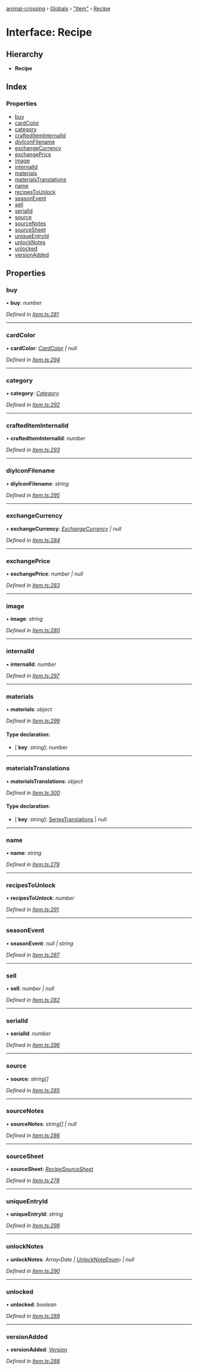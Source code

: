 [animal-crossing](../README.md) › [Globals](../globals.md) › ["Item"](../modules/_item_.md) › [Recipe](_item_.recipe.md)

# Interface: Recipe

## Hierarchy

* **Recipe**

## Index

### Properties

* [buy](_item_.recipe.md#buy)
* [cardColor](_item_.recipe.md#cardcolor)
* [category](_item_.recipe.md#category)
* [craftedItemInternalId](_item_.recipe.md#craftediteminternalid)
* [diyIconFilename](_item_.recipe.md#diyiconfilename)
* [exchangeCurrency](_item_.recipe.md#exchangecurrency)
* [exchangePrice](_item_.recipe.md#exchangeprice)
* [image](_item_.recipe.md#image)
* [internalId](_item_.recipe.md#internalid)
* [materials](_item_.recipe.md#materials)
* [materialsTranslations](_item_.recipe.md#materialstranslations)
* [name](_item_.recipe.md#name)
* [recipesToUnlock](_item_.recipe.md#recipestounlock)
* [seasonEvent](_item_.recipe.md#seasonevent)
* [sell](_item_.recipe.md#sell)
* [serialId](_item_.recipe.md#serialid)
* [source](_item_.recipe.md#source)
* [sourceNotes](_item_.recipe.md#sourcenotes)
* [sourceSheet](_item_.recipe.md#sourcesheet)
* [uniqueEntryId](_item_.recipe.md#uniqueentryid)
* [unlockNotes](_item_.recipe.md#unlocknotes)
* [unlocked](_item_.recipe.md#unlocked)
* [versionAdded](_item_.recipe.md#versionadded)

## Properties

###  buy

• **buy**: *number*

*Defined in [Item.ts:281](https://github.com/Norviah/animal-crossing/blob/f22c64d/module/types/Item.ts#L281)*

___

###  cardColor

• **cardColor**: *[CardColor](../enums/_item_.cardcolor.md) | null*

*Defined in [Item.ts:294](https://github.com/Norviah/animal-crossing/blob/f22c64d/module/types/Item.ts#L294)*

___

###  category

• **category**: *[Category](../enums/_item_.category.md)*

*Defined in [Item.ts:292](https://github.com/Norviah/animal-crossing/blob/f22c64d/module/types/Item.ts#L292)*

___

###  craftedItemInternalId

• **craftedItemInternalId**: *number*

*Defined in [Item.ts:293](https://github.com/Norviah/animal-crossing/blob/f22c64d/module/types/Item.ts#L293)*

___

###  diyIconFilename

• **diyIconFilename**: *string*

*Defined in [Item.ts:295](https://github.com/Norviah/animal-crossing/blob/f22c64d/module/types/Item.ts#L295)*

___

###  exchangeCurrency

• **exchangeCurrency**: *[ExchangeCurrency](../enums/_item_.exchangecurrency.md) | null*

*Defined in [Item.ts:284](https://github.com/Norviah/animal-crossing/blob/f22c64d/module/types/Item.ts#L284)*

___

###  exchangePrice

• **exchangePrice**: *number | null*

*Defined in [Item.ts:283](https://github.com/Norviah/animal-crossing/blob/f22c64d/module/types/Item.ts#L283)*

___

###  image

• **image**: *string*

*Defined in [Item.ts:280](https://github.com/Norviah/animal-crossing/blob/f22c64d/module/types/Item.ts#L280)*

___

###  internalId

• **internalId**: *number*

*Defined in [Item.ts:297](https://github.com/Norviah/animal-crossing/blob/f22c64d/module/types/Item.ts#L297)*

___

###  materials

• **materials**: *object*

*Defined in [Item.ts:299](https://github.com/Norviah/animal-crossing/blob/f22c64d/module/types/Item.ts#L299)*

#### Type declaration:

* \[ **key**: *string*\]: number

___

###  materialsTranslations

• **materialsTranslations**: *object*

*Defined in [Item.ts:300](https://github.com/Norviah/animal-crossing/blob/f22c64d/module/types/Item.ts#L300)*

#### Type declaration:

* \[ **key**: *string*\]: [SeriesTranslations](_item_.seriestranslations.md) | null

___

###  name

• **name**: *string*

*Defined in [Item.ts:279](https://github.com/Norviah/animal-crossing/blob/f22c64d/module/types/Item.ts#L279)*

___

###  recipesToUnlock

• **recipesToUnlock**: *number*

*Defined in [Item.ts:291](https://github.com/Norviah/animal-crossing/blob/f22c64d/module/types/Item.ts#L291)*

___

###  seasonEvent

• **seasonEvent**: *null | string*

*Defined in [Item.ts:287](https://github.com/Norviah/animal-crossing/blob/f22c64d/module/types/Item.ts#L287)*

___

###  sell

• **sell**: *number | null*

*Defined in [Item.ts:282](https://github.com/Norviah/animal-crossing/blob/f22c64d/module/types/Item.ts#L282)*

___

###  serialId

• **serialId**: *number*

*Defined in [Item.ts:296](https://github.com/Norviah/animal-crossing/blob/f22c64d/module/types/Item.ts#L296)*

___

###  source

• **source**: *string[]*

*Defined in [Item.ts:285](https://github.com/Norviah/animal-crossing/blob/f22c64d/module/types/Item.ts#L285)*

___

###  sourceNotes

• **sourceNotes**: *string[] | null*

*Defined in [Item.ts:286](https://github.com/Norviah/animal-crossing/blob/f22c64d/module/types/Item.ts#L286)*

___

###  sourceSheet

• **sourceSheet**: *[RecipeSourceSheet](../enums/_item_.recipesourcesheet.md)*

*Defined in [Item.ts:278](https://github.com/Norviah/animal-crossing/blob/f22c64d/module/types/Item.ts#L278)*

___

###  uniqueEntryId

• **uniqueEntryId**: *string*

*Defined in [Item.ts:298](https://github.com/Norviah/animal-crossing/blob/f22c64d/module/types/Item.ts#L298)*

___

###  unlockNotes

• **unlockNotes**: *Array‹Date | [UnlockNoteEnum](../enums/_item_.unlocknoteenum.md)› | null*

*Defined in [Item.ts:290](https://github.com/Norviah/animal-crossing/blob/f22c64d/module/types/Item.ts#L290)*

___

###  unlocked

• **unlocked**: *boolean*

*Defined in [Item.ts:289](https://github.com/Norviah/animal-crossing/blob/f22c64d/module/types/Item.ts#L289)*

___

###  versionAdded

• **versionAdded**: *[Version](../enums/_item_.version.md)*

*Defined in [Item.ts:288](https://github.com/Norviah/animal-crossing/blob/f22c64d/module/types/Item.ts#L288)*
